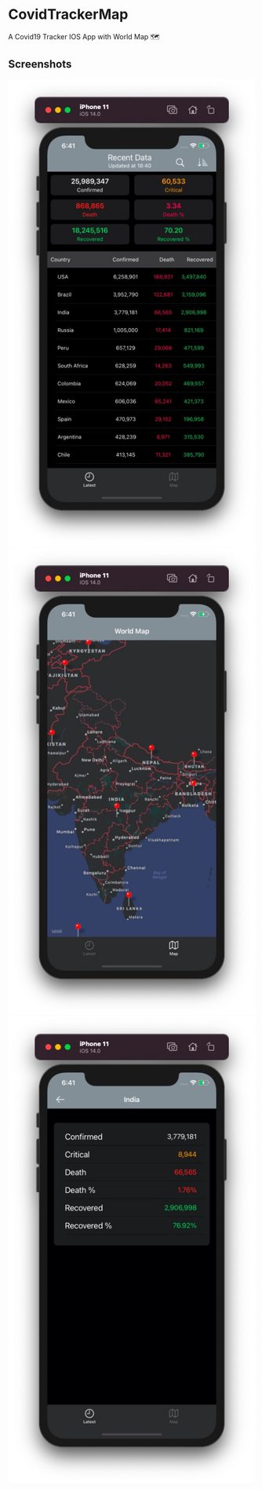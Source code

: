 # CovidTrackerMap
A Covid19 Tracker IOS App with World Map 🗺️

## Screenshots

![Screenshot](https://github.com/Rohan-cod/CovidTrackerMap/blob/master/Screenshots/Home.jpg)
![Screenshot](https://github.com/Rohan-cod/CovidTrackerMap/blob/master/Screenshots/Map.jpg)
![Screenshot](https://github.com/Rohan-cod/CovidTrackerMap/blob/master/Screenshots/Detail.jpg)
